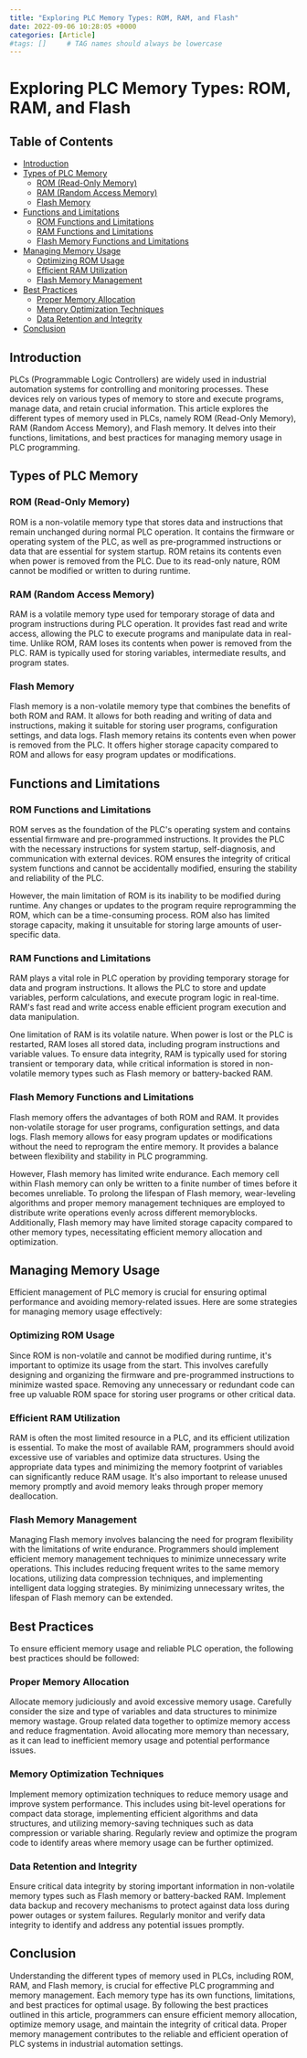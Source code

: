 ```yaml
---
title: "Exploring PLC Memory Types: ROM, RAM, and Flash"
date: 2022-09-06 10:28:05 +0000
categories: [Article]
#tags: []     # TAG names should always be lowercase
---
```


# Exploring PLC Memory Types: ROM, RAM, and Flash

## Table of Contents

- [Introduction](#introduction)
- [Types of PLC Memory](#types-of-plc-memory)
  - [ROM (Read-Only Memory)](#rom-read-only-memory)
  - [RAM (Random Access Memory)](#ram-random-access-memory)
  - [Flash Memory](#flash-memory)
- [Functions and Limitations](#functions-and-limitations)
  - [ROM Functions and Limitations](#rom-functions-and-limitations)
  - [RAM Functions and Limitations](#ram-functions-and-limitations)
  - [Flash Memory Functions and Limitations](#flash-memory-functions-and-limitations)
- [Managing Memory Usage](#managing-memory-usage)
  - [Optimizing ROM Usage](#optimizing-rom-usage)
  - [Efficient RAM Utilization](#efficient-ram-utilization)
  - [Flash Memory Management](#flash-memory-management)
- [Best Practices](#best-practices)
  - [Proper Memory Allocation](#proper-memory-allocation)
  - [Memory Optimization Techniques](#memory-optimization-techniques)
  - [Data Retention and Integrity](#data-retention-and-integrity)
- [Conclusion](#conclusion)

## Introduction

PLCs (Programmable Logic Controllers) are widely used in industrial automation systems for controlling and monitoring processes. These devices rely on various types of memory to store and execute programs, manage data, and retain crucial information. This article explores the different types of memory used in PLCs, namely ROM (Read-Only Memory), RAM (Random Access Memory), and Flash memory. It delves into their functions, limitations, and best practices for managing memory usage in PLC programming.

## Types of PLC Memory

### ROM (Read-Only Memory)

ROM is a non-volatile memory type that stores data and instructions that remain unchanged during normal PLC operation. It contains the firmware or operating system of the PLC, as well as pre-programmed instructions or data that are essential for system startup. ROM retains its contents even when power is removed from the PLC. Due to its read-only nature, ROM cannot be modified or written to during runtime.

### RAM (Random Access Memory)

RAM is a volatile memory type used for temporary storage of data and program instructions during PLC operation. It provides fast read and write access, allowing the PLC to execute programs and manipulate data in real-time. Unlike ROM, RAM loses its contents when power is removed from the PLC. RAM is typically used for storing variables, intermediate results, and program states.

### Flash Memory

Flash memory is a non-volatile memory type that combines the benefits of both ROM and RAM. It allows for both reading and writing of data and instructions, making it suitable for storing user programs, configuration settings, and data logs. Flash memory retains its contents even when power is removed from the PLC. It offers higher storage capacity compared to ROM and allows for easy program updates or modifications.

## Functions and Limitations

### ROM Functions and Limitations

ROM serves as the foundation of the PLC's operating system and contains essential firmware and pre-programmed instructions. It provides the PLC with the necessary instructions for system startup, self-diagnosis, and communication with external devices. ROM ensures the integrity of critical system functions and cannot be accidentally modified, ensuring the stability and reliability of the PLC.

However, the main limitation of ROM is its inability to be modified during runtime. Any changes or updates to the program require reprogramming the ROM, which can be a time-consuming process. ROM also has limited storage capacity, making it unsuitable for storing large amounts of user-specific data.

### RAM Functions and Limitations

RAM plays a vital role in PLC operation by providing temporary storage for data and program instructions. It allows the PLC to store and update variables, perform calculations, and execute program logic in real-time. RAM's fast read and write access enable efficient program execution and data manipulation.

One limitation of RAM is its volatile nature. When power is lost or the PLC is restarted, RAM loses all stored data, including program instructions and variable values. To ensure data integrity, RAM is typically used for storing transient or temporary data, while critical information is stored in non-volatile memory types such as Flash memory or battery-backed RAM.

### Flash Memory Functions and Limitations

Flash memory offers the advantages of both ROM and RAM. It provides non-volatile storage for user programs, configuration settings, and data logs. Flash memory allows for easy program updates or modifications without the need to reprogram the entire memory. It provides a balance between flexibility and stability in PLC programming.

However, Flash memory has limited write endurance. Each memory cell within Flash memory can only be written to a finite number of times before it becomes unreliable. To prolong the lifespan of Flash memory, wear-leveling algorithms and proper memory management techniques are employed to distribute write operations evenly across different memoryblocks. Additionally, Flash memory may have limited storage capacity compared to other memory types, necessitating efficient memory allocation and optimization.

## Managing Memory Usage

Efficient management of PLC memory is crucial for ensuring optimal performance and avoiding memory-related issues. Here are some strategies for managing memory usage effectively:

### Optimizing ROM Usage

Since ROM is non-volatile and cannot be modified during runtime, it's important to optimize its usage from the start. This involves carefully designing and organizing the firmware and pre-programmed instructions to minimize wasted space. Removing any unnecessary or redundant code can free up valuable ROM space for storing user programs or other critical data.

### Efficient RAM Utilization

RAM is often the most limited resource in a PLC, and its efficient utilization is essential. To make the most of available RAM, programmers should avoid excessive use of variables and optimize data structures. Using the appropriate data types and minimizing the memory footprint of variables can significantly reduce RAM usage. It's also important to release unused memory promptly and avoid memory leaks through proper memory deallocation.

### Flash Memory Management

Managing Flash memory involves balancing the need for program flexibility with the limitations of write endurance. Programmers should implement efficient memory management techniques to minimize unnecessary write operations. This includes reducing frequent writes to the same memory locations, utilizing data compression techniques, and implementing intelligent data logging strategies. By minimizing unnecessary writes, the lifespan of Flash memory can be extended.

## Best Practices

To ensure efficient memory usage and reliable PLC operation, the following best practices should be followed:

### Proper Memory Allocation

Allocate memory judiciously and avoid excessive memory usage. Carefully consider the size and type of variables and data structures to minimize memory wastage. Group related data together to optimize memory access and reduce fragmentation. Avoid allocating more memory than necessary, as it can lead to inefficient memory usage and potential performance issues.

### Memory Optimization Techniques

Implement memory optimization techniques to reduce memory usage and improve system performance. This includes using bit-level operations for compact data storage, implementing efficient algorithms and data structures, and utilizing memory-saving techniques such as data compression or variable sharing. Regularly review and optimize the program code to identify areas where memory usage can be further optimized.

### Data Retention and Integrity

Ensure critical data integrity by storing important information in non-volatile memory types such as Flash memory or battery-backed RAM. Implement data backup and recovery mechanisms to protect against data loss during power outages or system failures. Regularly monitor and verify data integrity to identify and address any potential issues promptly.

## Conclusion

Understanding the different types of memory used in PLCs, including ROM, RAM, and Flash memory, is crucial for effective PLC programming and memory management. Each memory type has its own functions, limitations, and best practices for optimal usage. By following the best practices outlined in this article, programmers can ensure efficient memory allocation, optimize memory usage, and maintain the integrity of critical data. Proper memory management contributes to the reliable and efficient operation of PLC systems in industrial automation settings.